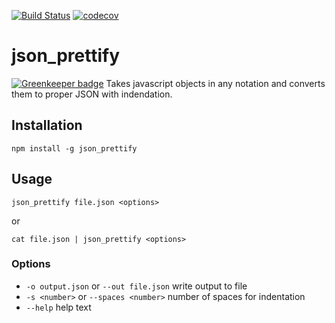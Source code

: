 [![Build Status](https://travis-ci.org/marinewater/json_prettify.svg?branch=master)](https://travis-ci.org/marinewater/json_prettify)
[![codecov](https://codecov.io/gh/marinewater/json_prettify/branch/master/graph/badge.svg)](https://codecov.io/gh/marinewater/json_prettify)

# json_prettify

[![Greenkeeper badge](https://badges.greenkeeper.io/marinewater/json_prettify.svg)](https://greenkeeper.io/)
Takes javascript objects in any notation and converts them to proper JSON with indendation.

## Installation
```
npm install -g json_prettify
```

## Usage
```
json_prettify file.json <options>
```

or

```
cat file.json | json_prettify <options>
```

### Options
- `-o output.json` or `--out file.json` write output to file
- `-s <number>` or `--spaces <number>` number of spaces for indentation
- `--help` help text
